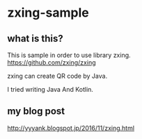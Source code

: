 # zxing-sample

## what is this?

This is sample in order to use library zxing.  
https://github.com/zxing/zxing
  
zxing can create QR code by Java.
  
I tried writing Java And Kotlin.

## my blog post

http://yyyank.blogspot.jp/2016/11/zxing.html
